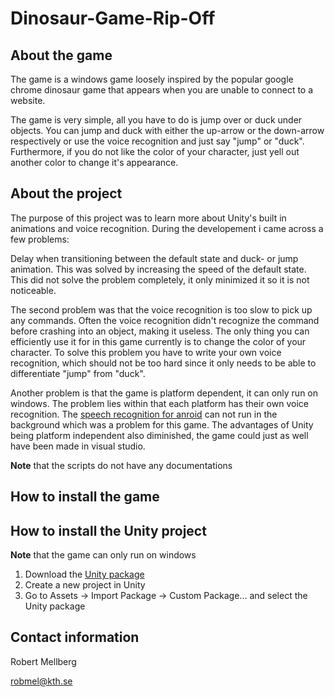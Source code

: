 # Dinosaur-Game-Rip-Off

## About the game

The game is a windows game loosely inspired by the popular google chrome dinosaur game that appears when you are unable to connect to a website.

The game is very simple, all you have to do is jump over or duck under objects. You can jump and duck with either the up-arrow or the down-arrow respectively or use the voice recognition and just say "jump" or "duck". Furthermore, if you do not like the color of your character, just yell out another color to change it's appearance.

## About the project

The purpose of this project was to learn more about Unity's built in animations and voice recognition. During the developement i came across a few problems:

Delay when transitioning between the default state and duck- or jump animation. This was solved by increasing the speed of the default state. This did not solve the problem completely, it only minimized it so it is not noticeable.

The second problem was that the voice recognition is too slow to pick up any commands. Often the voice recognition didn't recognize the command before crashing into an object, making it useless. The only thing you can efficiently use it for in this game currently is to change the color of your character. To solve this problem you have to write your own voice recognition, which should not be too hard since it only needs to be able to differentiate "jump" from "duck".

Another problem is that the game is platform dependent, it can only run on windows. The problem lies within that each platform has their own voice recognition. The [speech recognition for anroid](https://github.com/gsssrao/UnityAndroidSpeechRecognition) can not run in the background which was a problem for this game. The advantages of Unity being platform independent also diminished, the game could just as well have been made in visual studio.

**Note** that the scripts do not have any documentations

## How to install the game

## How to install the Unity project

**Note** that the game can only run on windows

1. Download the [Unity package](https://github.com/Robert-Mellberg/Dinosaur-Game-Rip-Off/blob/master/DinosaurGameRip-Off.unitypackage)
2. Create a new project in Unity
3. Go to Assets -> Import Package -> Custom Package... and select the Unity package

## Contact information
Robert Mellberg

robmel@kth.se
